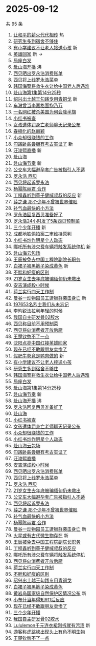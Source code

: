 # 2025-09-12

共 95 条

<!-- BEGIN -->
<!-- 最后更新时间 Fri Sep 12 2025 01:15:40 GMT+0800 (China Standard Time) -->

1. [让和平的薪火代代相传](https://s.weibo.com//weibo?q=%23%E8%AE%A9%E5%92%8C%E5%B9%B3%E7%9A%84%E8%96%AA%E7%81%AB%E4%BB%A3%E4%BB%A3%E7%9B%B8%E4%BC%A0%23&Refer=new_time)
   热
1. [研究生多到宿舍不够住](https://s.weibo.com//weibo?q=%23%E7%A0%94%E7%A9%B6%E7%94%9F%E5%A4%9A%E5%88%B0%E5%AE%BF%E8%88%8D%E4%B8%8D%E5%A4%9F%E4%BD%8F%23&t=31&band_rank=1&Refer=top)
1. [有小学建议不让老人接送小孩](https://s.weibo.com//weibo?q=%23%E6%9C%89%E5%B0%8F%E5%AD%A6%E5%BB%BA%E8%AE%AE%E4%B8%8D%E8%AE%A9%E8%80%81%E4%BA%BA%E6%8E%A5%E9%80%81%E5%B0%8F%E5%AD%A9%23&t=31&band_rank=2&Refer=top)
   新
1. [英雄回家](https://s.weibo.com//weibo?q=%23%E8%8B%B1%E9%9B%84%E5%9B%9E%E5%AE%B6%23&t=31&band_rank=3&Refer=top)
   新 ->
1. [局座白发](https://s.weibo.com//weibo?q=%E5%B1%80%E5%BA%A7%E7%99%BD%E5%8F%91&t=31&band_rank=4&Refer=top)
1. [赴山海开播](https://s.weibo.com//weibo?q=%E8%B5%B4%E5%B1%B1%E6%B5%B7%E5%BC%80%E6%92%AD&t=31&band_rank=5&Refer=top)
   沸
1. [西贝晒出罗永浩消费账单](https://s.weibo.com//weibo?q=%23%E8%A5%BF%E8%B4%9D%E6%99%92%E5%87%BA%E7%BD%97%E6%B0%B8%E6%B5%A9%E6%B6%88%E8%B4%B9%E8%B4%A6%E5%8D%95%23&t=31&band_rank=6&Refer=top)
1. [西贝将上线罗永浩菜单](https://s.weibo.com//weibo?q=%23%E8%A5%BF%E8%B4%9D%E5%B0%86%E4%B8%8A%E7%BA%BF%E7%BD%97%E6%B0%B8%E6%B5%A9%E8%8F%9C%E5%8D%95%23&t=31&band_rank=7&Refer=top)
1. [韩国海警将救生衣让给中国老人后遇难](https://s.weibo.com//weibo?q=%23%E9%9F%A9%E5%9B%BD%E6%B5%B7%E8%AD%A6%E5%B0%86%E6%95%91%E7%94%9F%E8%A1%A3%E8%AE%A9%E7%BB%99%E4%B8%AD%E5%9B%BD%E8%80%81%E4%BA%BA%E5%90%8E%E9%81%87%E9%9A%BE%23&t=31&band_rank=8&Refer=top)
1. [赴山海第1集第14分25秒](https://s.weibo.com//weibo?q=%E8%B5%B4%E5%B1%B1%E6%B5%B7%E7%AC%AC1%E9%9B%86%E7%AC%AC14%E5%88%8625%E7%A7%92&t=31&band_rank=9&Refer=top)
1. [绍兴出土越王勾践专用青铜戈](https://s.weibo.com//weibo?q=%23%E7%BB%8D%E5%85%B4%E5%87%BA%E5%9C%9F%E8%B6%8A%E7%8E%8B%E5%8B%BE%E8%B7%B5%E4%B8%93%E7%94%A8%E9%9D%92%E9%93%9C%E6%88%88%23&t=31&band_rank=10&Refer=top)
   新
1. [车澈曾当李嘉格面抱乃万](https://s.weibo.com//weibo?q=%23%E8%BD%A6%E6%BE%88%E6%9B%BE%E5%BD%93%E6%9D%8E%E5%98%89%E6%A0%BC%E9%9D%A2%E6%8A%B1%E4%B9%83%E4%B8%87%23&t=31&band_rank=11&Refer=top)
1. [一名网红被杀美国为何会降半旗](https://s.weibo.com//weibo?q=%23%E4%B8%80%E5%90%8D%E7%BD%91%E7%BA%A2%E8%A2%AB%E6%9D%80%E7%BE%8E%E5%9B%BD%E4%B8%BA%E4%BD%95%E4%BC%9A%E9%99%8D%E5%8D%8A%E6%97%97%23&t=31&band_rank=12&Refer=top)
1. [小红书被查](https://s.weibo.com//weibo?q=%23%E5%B0%8F%E7%BA%A2%E4%B9%A6%E8%A2%AB%E6%9F%A5%23&t=31&band_rank=13&Refer=top)
1. [女孩遭体罚身亡老师聊天记录公布](https://s.weibo.com//weibo?q=%23%E5%A5%B3%E5%AD%A9%E9%81%AD%E4%BD%93%E7%BD%9A%E8%BA%AB%E4%BA%A1%E8%80%81%E5%B8%88%E8%81%8A%E5%A4%A9%E8%AE%B0%E5%BD%95%E5%85%AC%E5%B8%83%23&t=31&band_rank=14&Refer=top)
1. [春楠化的赵丽颖](https://s.weibo.com//weibo?q=%23%E6%98%A5%E6%A5%A0%E5%8C%96%E7%9A%84%E8%B5%B5%E4%B8%BD%E9%A2%96%23&t=31&band_rank=15&Refer=top)
1. [小众却很赚钱的工作](https://s.weibo.com//weibo?q=%E5%B0%8F%E4%BC%97%E5%8D%B4%E5%BE%88%E8%B5%9A%E9%92%B1%E7%9A%84%E5%B7%A5%E4%BD%9C&t=31&band_rank=16&Refer=top)
1. [勾践卧薪尝胆有考古实证了](https://s.weibo.com//weibo?q=%23%E5%8B%BE%E8%B7%B5%E5%8D%A7%E8%96%AA%E5%B0%9D%E8%83%86%E6%9C%89%E8%80%83%E5%8F%A4%E5%AE%9E%E8%AF%81%E4%BA%86%23&t=31&band_rank=17&Refer=top)
   新
1. [汪浚熙直播](https://s.weibo.com//weibo?q=%E6%B1%AA%E6%B5%9A%E7%86%99%E7%9B%B4%E6%92%AD&t=31&band_rank=18&Refer=top)
   新
1. [赴山海](https://s.weibo.com//weibo?q=%E8%B5%B4%E5%B1%B1%E6%B5%B7&t=31&band_rank=19&Refer=top)
1. [赴山海节奏](https://s.weibo.com//weibo?q=%23%E8%B5%B4%E5%B1%B1%E6%B5%B7%E8%8A%82%E5%A5%8F%23&t=31&band_rank=20&Refer=top)
   新
1. [公交车大幅避孕套广告被指引人不适](https://s.weibo.com//weibo?q=%23%E5%85%AC%E4%BA%A4%E8%BD%A6%E5%A4%A7%E5%B9%85%E9%81%BF%E5%AD%95%E5%A5%97%E5%B9%BF%E5%91%8A%E8%A2%AB%E6%8C%87%E5%BC%95%E4%BA%BA%E4%B8%8D%E9%80%82%23&t=31&band_rank=21&Refer=top)
1. [罗永浩 西贝](https://s.weibo.com//weibo?q=%E7%BD%97%E6%B0%B8%E6%B5%A9%20%E8%A5%BF%E8%B4%9D&t=31&band_rank=22&Refer=top)
1. [西贝将起诉罗永浩](https://s.weibo.com//weibo?q=%23%E8%A5%BF%E8%B4%9D%E5%B0%86%E8%B5%B7%E8%AF%89%E7%BD%97%E6%B0%B8%E6%B5%A9%23&t=31&band_rank=23&Refer=top)
1. [杨幂陈丽君 合作](https://s.weibo.com//weibo?q=%E6%9D%A8%E5%B9%82%E9%99%88%E4%B8%BD%E5%90%9B%20%E5%90%88%E4%BD%9C&t=31&band_rank=24&Refer=top)
1. [丁程鑫听到董子健喊叔叔的反应](https://s.weibo.com//weibo?q=%23%E4%B8%81%E7%A8%8B%E9%91%AB%E5%90%AC%E5%88%B0%E8%91%A3%E5%AD%90%E5%81%A5%E5%96%8A%E5%8F%94%E5%8F%94%E7%9A%84%E5%8F%8D%E5%BA%94%23&t=31&band_rank=25&Refer=top)
   新
1. [薛之谦 那个少年不曾被世界催眠](https://s.weibo.com//weibo?q=%E8%96%9B%E4%B9%8B%E8%B0%A6%20%E9%82%A3%E4%B8%AA%E5%B0%91%E5%B9%B4%E4%B8%8D%E6%9B%BE%E8%A2%AB%E4%B8%96%E7%95%8C%E5%82%AC%E7%9C%A0&t=31&band_rank=26&Refer=top)
1. [补气血最快的小方法](https://s.weibo.com//weibo?q=%E8%A1%A5%E6%B0%94%E8%A1%80%E6%9C%80%E5%BF%AB%E7%9A%84%E5%B0%8F%E6%96%B9%E6%B3%95&t=31&band_rank=27&Refer=top)
1. [罗永浩回复西贝准备好了](https://s.weibo.com//weibo?q=%23%E7%BD%97%E6%B0%B8%E6%B5%A9%E5%9B%9E%E5%A4%8D%E8%A5%BF%E8%B4%9D%E5%87%86%E5%A4%87%E5%A5%BD%E4%BA%86%23&t=31&band_rank=28&Refer=top)
1. [罗永浩24小时发了5条西贝预制菜](https://s.weibo.com//weibo?q=%23%E7%BD%97%E6%B0%B8%E6%B5%A924%E5%B0%8F%E6%97%B6%E5%8F%91%E4%BA%865%E6%9D%A1%E8%A5%BF%E8%B4%9D%E9%A2%84%E5%88%B6%E8%8F%9C%23&t=31&band_rank=29&Refer=top)
1. [三个少年开播](https://s.weibo.com//weibo?q=%23%E4%B8%89%E4%B8%AA%E5%B0%91%E5%B9%B4%E5%BC%80%E6%92%AD%23&t=31&band_rank=30&Refer=top)
   新
1. [成都地铁偷拍案二审维持原判](https://s.weibo.com//weibo?q=%23%E6%88%90%E9%83%BD%E5%9C%B0%E9%93%81%E5%81%B7%E6%8B%8D%E6%A1%88%E4%BA%8C%E5%AE%A1%E7%BB%B4%E6%8C%81%E5%8E%9F%E5%88%A4%23&t=31&band_rank=31&Refer=top)
1. [小红书炒作明星个人动态](https://s.weibo.com//weibo?q=%23%E5%B0%8F%E7%BA%A2%E4%B9%A6%E7%82%92%E4%BD%9C%E6%98%8E%E6%98%9F%E4%B8%AA%E4%BA%BA%E5%8A%A8%E6%80%81%23&t=31&band_rank=32&Refer=top)
1. [哪吒所有涉欠费车辆将触发系统停机](https://s.weibo.com//weibo?q=%23%E5%93%AA%E5%90%92%E6%89%80%E6%9C%89%E6%B6%89%E6%AC%A0%E8%B4%B9%E8%BD%A6%E8%BE%86%E5%B0%86%E8%A7%A6%E5%8F%91%E7%B3%BB%E7%BB%9F%E5%81%9C%E6%9C%BA%23&t=31&band_rank=33&Refer=top)
   新
1. [赴山海云包场](https://s.weibo.com//weibo?q=%E8%B5%B4%E5%B1%B1%E6%B5%B7%E4%BA%91%E5%8C%85%E5%9C%BA&t=31&band_rank=34&Refer=top)
1. [王辰被免去中国工程院副院长职务](https://s.weibo.com//weibo?q=%23%E7%8E%8B%E8%BE%B0%E8%A2%AB%E5%85%8D%E5%8E%BB%E4%B8%AD%E5%9B%BD%E5%B7%A5%E7%A8%8B%E9%99%A2%E5%89%AF%E9%99%A2%E9%95%BF%E8%81%8C%E5%8A%A1%23&t=31&band_rank=35&Refer=top)
1. [白裙子被黑裤子染成黄色](https://s.weibo.com//weibo?q=%23%E7%99%BD%E8%A3%99%E5%AD%90%E8%A2%AB%E9%BB%91%E8%A3%A4%E5%AD%90%E6%9F%93%E6%88%90%E9%BB%84%E8%89%B2%23&t=31&band_rank=36&Refer=top)
   新
1. [不胖和好瘦的区别](https://s.weibo.com//weibo?q=%E4%B8%8D%E8%83%96%E5%92%8C%E5%A5%BD%E7%98%A6%E7%9A%84%E5%8C%BA%E5%88%AB&t=31&band_rank=37&Refer=top)
1. [21岁女生去年底被骗缅甸仍未救出](https://s.weibo.com//weibo?q=%2321%E5%B2%81%E5%A5%B3%E7%94%9F%E5%8E%BB%E5%B9%B4%E5%BA%95%E8%A2%AB%E9%AA%97%E7%BC%85%E7%94%B8%E4%BB%8D%E6%9C%AA%E6%95%91%E5%87%BA%23&t=31&band_rank=38&Refer=top)
1. [安吉演成毅小时候](https://s.weibo.com//weibo?q=%23%E5%AE%89%E5%90%89%E6%BC%94%E6%88%90%E6%AF%85%E5%B0%8F%E6%97%B6%E5%80%99%23&t=31&band_rank=39&Refer=top)
1. [荷兰实行四天工作制](https://s.weibo.com//weibo?q=%E8%8D%B7%E5%85%B0%E5%AE%9E%E8%A1%8C%E5%9B%9B%E5%A4%A9%E5%B7%A5%E4%BD%9C%E5%88%B6&t=31&band_rank=40&Refer=top)
1. [曼谷一动物园员工遭狮群袭击身亡](https://s.weibo.com//weibo?q=%23%E6%9B%BC%E8%B0%B7%E4%B8%80%E5%8A%A8%E7%89%A9%E5%9B%AD%E5%91%98%E5%B7%A5%E9%81%AD%E7%8B%AE%E7%BE%A4%E8%A2%AD%E5%87%BB%E8%BA%AB%E4%BA%A1%23&t=31&band_rank=41&Refer=top)
   新
1. [197653名烈士我们从未忘记](https://s.weibo.com//weibo?q=%23197653%E5%90%8D%E7%83%88%E5%A3%AB%E6%88%91%E4%BB%AC%E4%BB%8E%E6%9C%AA%E5%BF%98%E8%AE%B0%23&t=31&band_rank=42&Refer=top)
1. [李昀锐法拉利年轻的时候](https://s.weibo.com//weibo?q=%23%E6%9D%8E%E6%98%80%E9%94%90%E6%B3%95%E6%8B%89%E5%88%A9%E5%B9%B4%E8%BD%BB%E7%9A%84%E6%97%B6%E5%80%99%23&t=31&band_rank=43&Refer=top)
1. [我国自主研发骨02胶水](https://s.weibo.com//weibo?q=%23%E6%88%91%E5%9B%BD%E8%87%AA%E4%B8%BB%E7%A0%94%E5%8F%91%E9%AA%A802%E8%83%B6%E6%B0%B4%23&t=31&band_rank=44&Refer=top)
1. [西贝称目前不用预制菜](https://s.weibo.com//weibo?q=%23%E8%A5%BF%E8%B4%9D%E7%A7%B0%E7%9B%AE%E5%89%8D%E4%B8%8D%E7%94%A8%E9%A2%84%E5%88%B6%E8%8F%9C%23&t=31&band_rank=45&Refer=top)
1. [西贝将向消费者开放后厨](https://s.weibo.com//weibo?q=%23%E8%A5%BF%E8%B4%9D%E5%B0%86%E5%90%91%E6%B6%88%E8%B4%B9%E8%80%85%E5%BC%80%E6%94%BE%E5%90%8E%E5%8E%A8%23&t=31&band_rank=46&Refer=top)
1. [王楚钦憋不了一点](https://s.weibo.com//weibo?q=%E7%8E%8B%E6%A5%9A%E9%92%A6%E6%86%8B%E4%B8%8D%E4%BA%86%E4%B8%80%E7%82%B9&t=31&band_rank=47&Refer=top)
1. [沈阳点亮中国红接英雄回家](https://s.weibo.com//weibo?q=%23%E6%B2%88%E9%98%B3%E7%82%B9%E4%BA%AE%E4%B8%AD%E5%9B%BD%E7%BA%A2%E6%8E%A5%E8%8B%B1%E9%9B%84%E5%9B%9E%E5%AE%B6%23&t=31&band_rank=48&Refer=top)
1. [现在已经不敢跟朋友卖惨了](https://s.weibo.com//weibo?q=%E7%8E%B0%E5%9C%A8%E5%B7%B2%E7%BB%8F%E4%B8%8D%E6%95%A2%E8%B7%9F%E6%9C%8B%E5%8F%8B%E5%8D%96%E6%83%A8%E4%BA%86&t=31&band_rank=49&Refer=top)
1. [假肥牛卷竟是鸭肉做的](https://s.weibo.com//weibo?q=%23%E5%81%87%E8%82%A5%E7%89%9B%E5%8D%B7%E7%AB%9F%E6%98%AF%E9%B8%AD%E8%82%89%E5%81%9A%E7%9A%84%23&t=31&band_rank=50&Refer=top)
   新
1. [有小学建议不让老人接送小孩](https://s.weibo.com//weibo?q=%23%E6%9C%89%E5%B0%8F%E5%AD%A6%E5%BB%BA%E8%AE%AE%E4%B8%8D%E8%AE%A9%E8%80%81%E4%BA%BA%E6%8E%A5%E9%80%81%E5%B0%8F%E5%AD%A9%23&t=31&band_rank=1&Refer=top)
1. [研究生多到宿舍不够住](https://s.weibo.com//weibo?q=%23%E7%A0%94%E7%A9%B6%E7%94%9F%E5%A4%9A%E5%88%B0%E5%AE%BF%E8%88%8D%E4%B8%8D%E5%A4%9F%E4%BD%8F%23&t=31&band_rank=2&Refer=top)
1. [韩国海警将救生衣让给中国老人后遇难](https://s.weibo.com//weibo?q=%23%E9%9F%A9%E5%9B%BD%E6%B5%B7%E8%AD%A6%E5%B0%86%E6%95%91%E7%94%9F%E8%A1%A3%E8%AE%A9%E7%BB%99%E4%B8%AD%E5%9B%BD%E8%80%81%E4%BA%BA%E5%90%8E%E9%81%87%E9%9A%BE%23&t=31&band_rank=4&Refer=top)
1. [局座白发](https://s.weibo.com//weibo?q=%E5%B1%80%E5%BA%A7%E7%99%BD%E5%8F%91&t=31&band_rank=5&Refer=top)
1. [赴山海第1集第14分25秒](https://s.weibo.com//weibo?q=%E8%B5%B4%E5%B1%B1%E6%B5%B7%E7%AC%AC1%E9%9B%86%E7%AC%AC14%E5%88%8625%E7%A7%92&t=31&band_rank=6&Refer=top)
1. [赴山海节奏](https://s.weibo.com//weibo?q=%23%E8%B5%B4%E5%B1%B1%E6%B5%B7%E8%8A%82%E5%A5%8F%23&t=31&band_rank=7&Refer=top)
   新
1. [赴山海开播](https://s.weibo.com//weibo?q=%E8%B5%B4%E5%B1%B1%E6%B5%B7%E5%BC%80%E6%92%AD&t=31&band_rank=8&Refer=top)
   沸
1. [罗永浩回复西贝准备好了](https://s.weibo.com//weibo?q=%23%E7%BD%97%E6%B0%B8%E6%B5%A9%E5%9B%9E%E5%A4%8D%E8%A5%BF%E8%B4%9D%E5%87%86%E5%A4%87%E5%A5%BD%E4%BA%86%23&t=31&band_rank=9&Refer=top)
1. [赴山海](https://s.weibo.com//weibo?q=%E8%B5%B4%E5%B1%B1%E6%B5%B7&t=31&band_rank=10&Refer=top)
1. [小红书被查](https://s.weibo.com//weibo?q=%23%E5%B0%8F%E7%BA%A2%E4%B9%A6%E8%A2%AB%E6%9F%A5%23&t=31&band_rank=12&Refer=top)
1. [女孩遭体罚身亡老师聊天记录公布](https://s.weibo.com//weibo?q=%23%E5%A5%B3%E5%AD%A9%E9%81%AD%E4%BD%93%E7%BD%9A%E8%BA%AB%E4%BA%A1%E8%80%81%E5%B8%88%E8%81%8A%E5%A4%A9%E8%AE%B0%E5%BD%95%E5%85%AC%E5%B8%83%23&t=31&band_rank=13&Refer=top)
1. [小众却很赚钱的工作](https://s.weibo.com//weibo?q=%E5%B0%8F%E4%BC%97%E5%8D%B4%E5%BE%88%E8%B5%9A%E9%92%B1%E7%9A%84%E5%B7%A5%E4%BD%9C&t=31&band_rank=14&Refer=top)
1. [小红书炒作明星个人动态](https://s.weibo.com//weibo?q=%23%E5%B0%8F%E7%BA%A2%E4%B9%A6%E7%82%92%E4%BD%9C%E6%98%8E%E6%98%9F%E4%B8%AA%E4%BA%BA%E5%8A%A8%E6%80%81%23&t=31&band_rank=16&Refer=top)
1. [赴山海云包场](https://s.weibo.com//weibo?q=%E8%B5%B4%E5%B1%B1%E6%B5%B7%E4%BA%91%E5%8C%85%E5%9C%BA&t=31&band_rank=17&Refer=top)
1. [勾践卧薪尝胆有考古实证了](https://s.weibo.com//weibo?q=%23%E5%8B%BE%E8%B7%B5%E5%8D%A7%E8%96%AA%E5%B0%9D%E8%83%86%E6%9C%89%E8%80%83%E5%8F%A4%E5%AE%9E%E8%AF%81%E4%BA%86%23&t=31&band_rank=18&Refer=top)
1. [汪浚熙直播](https://s.weibo.com//weibo?q=%23%E6%B1%AA%E6%B5%9A%E7%86%99%E7%9B%B4%E6%92%AD%23&t=31&band_rank=19&Refer=top)
1. [安吉演成毅小时候](https://s.weibo.com//weibo?q=%23%E5%AE%89%E5%90%89%E6%BC%94%E6%88%90%E6%AF%85%E5%B0%8F%E6%97%B6%E5%80%99%23&t=31&band_rank=20&Refer=top)
1. [西贝晒出罗永浩消费账单](https://s.weibo.com//weibo?q=%23%E8%A5%BF%E8%B4%9D%E6%99%92%E5%87%BA%E7%BD%97%E6%B0%B8%E6%B5%A9%E6%B6%88%E8%B4%B9%E8%B4%A6%E5%8D%95%23&t=31&band_rank=21&Refer=top)
1. [西贝将上线罗永浩菜单](https://s.weibo.com//weibo?q=%23%E8%A5%BF%E8%B4%9D%E5%B0%86%E4%B8%8A%E7%BA%BF%E7%BD%97%E6%B0%B8%E6%B5%A9%E8%8F%9C%E5%8D%95%23&t=31&band_rank=22&Refer=top)
1. [罗永浩 西贝](https://s.weibo.com//weibo?q=%E7%BD%97%E6%B0%B8%E6%B5%A9%20%E8%A5%BF%E8%B4%9D&t=31&band_rank=23&Refer=top)
1. [21岁女生去年底被骗缅甸仍未救出](https://s.weibo.com//weibo?q=%2321%E5%B2%81%E5%A5%B3%E7%94%9F%E5%8E%BB%E5%B9%B4%E5%BA%95%E8%A2%AB%E9%AA%97%E7%BC%85%E7%94%B8%E4%BB%8D%E6%9C%AA%E6%95%91%E5%87%BA%23&t=31&band_rank=24&Refer=top)
1. [公交车大幅避孕套广告被指引人不适](https://s.weibo.com//weibo?q=%23%E5%85%AC%E4%BA%A4%E8%BD%A6%E5%A4%A7%E5%B9%85%E9%81%BF%E5%AD%95%E5%A5%97%E5%B9%BF%E5%91%8A%E8%A2%AB%E6%8C%87%E5%BC%95%E4%BA%BA%E4%B8%8D%E9%80%82%23&t=31&band_rank=25&Refer=top)
1. [西贝将起诉罗永浩](https://s.weibo.com//weibo?q=%23%E8%A5%BF%E8%B4%9D%E5%B0%86%E8%B5%B7%E8%AF%89%E7%BD%97%E6%B0%B8%E6%B5%A9%23&t=31&band_rank=26&Refer=top)
1. [薛之谦 那个少年不曾被世界催眠](https://s.weibo.com//weibo?q=%E8%96%9B%E4%B9%8B%E8%B0%A6%20%E9%82%A3%E4%B8%AA%E5%B0%91%E5%B9%B4%E4%B8%8D%E6%9B%BE%E8%A2%AB%E4%B8%96%E7%95%8C%E5%82%AC%E7%9C%A0&t=31&band_rank=27&Refer=top)
1. [补气血最快的小方法](https://s.weibo.com//weibo?q=%E8%A1%A5%E6%B0%94%E8%A1%80%E6%9C%80%E5%BF%AB%E7%9A%84%E5%B0%8F%E6%96%B9%E6%B3%95&t=31&band_rank=28&Refer=top)
1. [杨幂陈丽君 合作](https://s.weibo.com//weibo?q=%E6%9D%A8%E5%B9%82%E9%99%88%E4%B8%BD%E5%90%9B%20%E5%90%88%E4%BD%9C&t=31&band_rank=30&Refer=top)
1. [曼谷一动物园员工遭狮群袭击身亡](https://s.weibo.com//weibo?q=%23%E6%9B%BC%E8%B0%B7%E4%B8%80%E5%8A%A8%E7%89%A9%E5%9B%AD%E5%91%98%E5%B7%A5%E9%81%AD%E7%8B%AE%E7%BE%A4%E8%A2%AD%E5%87%BB%E8%BA%AB%E4%BA%A1%23&t=31&band_rank=32&Refer=top)
   新
1. [火星或有古代微生物存在](https://s.weibo.com//weibo?q=%23%E7%81%AB%E6%98%9F%E6%88%96%E6%9C%89%E5%8F%A4%E4%BB%A3%E5%BE%AE%E7%94%9F%E7%89%A9%E5%AD%98%E5%9C%A8%23&t=31&band_rank=33&Refer=top)
   新
1. [王辰被免去中国工程院副院长职务](https://s.weibo.com//weibo?q=%23%E7%8E%8B%E8%BE%B0%E8%A2%AB%E5%85%8D%E5%8E%BB%E4%B8%AD%E5%9B%BD%E5%B7%A5%E7%A8%8B%E9%99%A2%E5%89%AF%E9%99%A2%E9%95%BF%E8%81%8C%E5%8A%A1%23&t=31&band_rank=34&Refer=top)
1. [丁程鑫听到董子健喊叔叔的反应](https://s.weibo.com//weibo?q=%23%E4%B8%81%E7%A8%8B%E9%91%AB%E5%90%AC%E5%88%B0%E8%91%A3%E5%AD%90%E5%81%A5%E5%96%8A%E5%8F%94%E5%8F%94%E7%9A%84%E5%8F%8D%E5%BA%94%23&t=31&band_rank=35&Refer=top)
1. [哪吒所有涉欠费车辆将触发系统停机](https://s.weibo.com//weibo?q=%23%E5%93%AA%E5%90%92%E6%89%80%E6%9C%89%E6%B6%89%E6%AC%A0%E8%B4%B9%E8%BD%A6%E8%BE%86%E5%B0%86%E8%A7%A6%E5%8F%91%E7%B3%BB%E7%BB%9F%E5%81%9C%E6%9C%BA%23&t=31&band_rank=36&Refer=top)
1. [西贝将向消费者开放后厨](https://s.weibo.com//weibo?q=%23%E8%A5%BF%E8%B4%9D%E5%B0%86%E5%90%91%E6%B6%88%E8%B4%B9%E8%80%85%E5%BC%80%E6%94%BE%E5%90%8E%E5%8E%A8%23&t=31&band_rank=37&Refer=top)
1. [荷兰实行四天工作制](https://s.weibo.com//weibo?q=%E8%8D%B7%E5%85%B0%E5%AE%9E%E8%A1%8C%E5%9B%9B%E5%A4%A9%E5%B7%A5%E4%BD%9C%E5%88%B6&t=31&band_rank=38&Refer=top)
1. [不胖和好瘦的区别](https://s.weibo.com//weibo?q=%E4%B8%8D%E8%83%96%E5%92%8C%E5%A5%BD%E7%98%A6%E7%9A%84%E5%8C%BA%E5%88%AB&t=31&band_rank=39&Refer=top)
1. [绍兴出土越王勾践专用青铜戈](https://s.weibo.com//weibo?q=%23%E7%BB%8D%E5%85%B4%E5%87%BA%E5%9C%9F%E8%B6%8A%E7%8E%8B%E5%8B%BE%E8%B7%B5%E4%B8%93%E7%94%A8%E9%9D%92%E9%93%9C%E6%88%88%23&t=31&band_rank=40&Refer=top)
1. [白裙子被黑裤子染成黄色](https://s.weibo.com//weibo?q=%23%E7%99%BD%E8%A3%99%E5%AD%90%E8%A2%AB%E9%BB%91%E8%A3%A4%E5%AD%90%E6%9F%93%E6%88%90%E9%BB%84%E8%89%B2%23&t=31&band_rank=41&Refer=top)
1. [黄岩岛国家级自然保护区情况公布](https://s.weibo.com//weibo?q=%23%E9%BB%84%E5%B2%A9%E5%B2%9B%E5%9B%BD%E5%AE%B6%E7%BA%A7%E8%87%AA%E7%84%B6%E4%BF%9D%E6%8A%A4%E5%8C%BA%E6%83%85%E5%86%B5%E5%85%AC%E5%B8%83%23&t=31&band_rank=42&Refer=top)
   新
1. [小布什当年得知911后反应](https://s.weibo.com//weibo?q=%23%E5%B0%8F%E5%B8%83%E4%BB%80%E5%BD%93%E5%B9%B4%E5%BE%97%E7%9F%A5911%E5%90%8E%E5%8F%8D%E5%BA%94%23&t=31&band_rank=44&Refer=top)
1. [现在已经不敢跟朋友卖惨了](https://s.weibo.com//weibo?q=%E7%8E%B0%E5%9C%A8%E5%B7%B2%E7%BB%8F%E4%B8%8D%E6%95%A2%E8%B7%9F%E6%9C%8B%E5%8F%8B%E5%8D%96%E6%83%A8%E4%BA%86&t=31&band_rank=45&Refer=top)
1. [三个少年开播](https://s.weibo.com//weibo?q=%23%E4%B8%89%E4%B8%AA%E5%B0%91%E5%B9%B4%E5%BC%80%E6%92%AD%23&t=31&band_rank=46&Refer=top)
1. [我国自主研发骨02胶水](https://s.weibo.com//weibo?q=%23%E6%88%91%E5%9B%BD%E8%87%AA%E4%B8%BB%E7%A0%94%E5%8F%91%E9%AA%A802%E8%83%B6%E6%B0%B4%23&t=31&band_rank=47&Refer=top)
1. [Lululemon千元连衣裙刚拆就有污渍](https://s.weibo.com//weibo?q=%23Lululemon%E5%8D%83%E5%85%83%E8%BF%9E%E8%A1%A3%E8%A3%99%E5%88%9A%E6%8B%86%E5%B0%B1%E6%9C%89%E6%B1%A1%E6%B8%8D%23&t=31&band_rank=48&Refer=top)
   新
1. [游客称虎跳峡出现头上有角不明生物](https://s.weibo.com//weibo?q=%23%E6%B8%B8%E5%AE%A2%E7%A7%B0%E8%99%8E%E8%B7%B3%E5%B3%A1%E5%87%BA%E7%8E%B0%E5%A4%B4%E4%B8%8A%E6%9C%89%E8%A7%92%E4%B8%8D%E6%98%8E%E7%94%9F%E7%89%A9%23&t=31&band_rank=49&Refer=top)
1. [王楚钦憋不了一点](https://s.weibo.com//weibo?q=%E7%8E%8B%E6%A5%9A%E9%92%A6%E6%86%8B%E4%B8%8D%E4%BA%86%E4%B8%80%E7%82%B9&t=31&band_rank=50&Refer=top)

<!-- END -->
